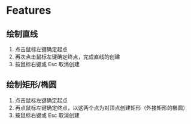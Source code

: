# Features

## 绘制直线

1. 点击鼠标左键确定起点
2. 再次点击鼠标左键确定终点，完成直线的创建
3. 按鼠标右键或 Esc 取消创建

## 绘制矩形/椭圆

1. 点击鼠标左键确定起点
2. 再点鼠标左键确定终点，以这两个点为对顶点创建矩形（外接矩形的椭圆）
3. 按鼠标右键或 Esc 取消创建
